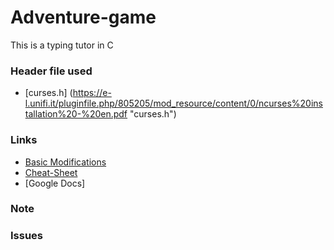 # Adventure-game
This is a typing tutor in C

### Header file used
* [curses.h] (https://e-l.unifi.it/pluginfile.php/805205/mod_resource/content/0/ncurses%20installation%20-%20en.pdf "curses.h")
### Links
*  [Basic Modifications](https://guides.github.com/features/mastering-markdown/ "Basic Modifications")
*  [Cheat-Sheet](https://github.com/adam-p/markdown-here/wiki/Markdown-Cheatsheet "Cheat-Sheet")
*  [Google Docs]

### Note

### Issues

